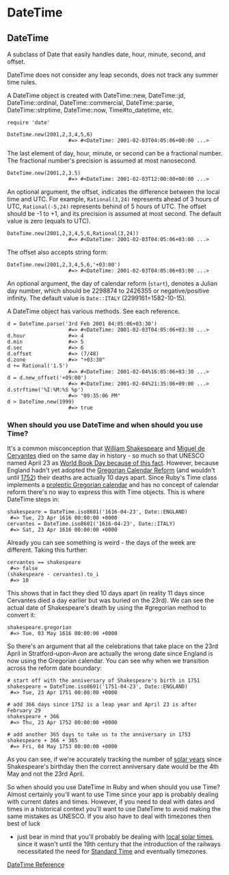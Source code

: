 # DateTime

## DateTime

A subclass of Date that easily handles date, hour, minute, second, and offset.

DateTime does not consider any leap seconds, does not track any summer time
rules.

A DateTime object is created with DateTime::new, DateTime::jd,
DateTime::ordinal, DateTime::commercial, DateTime::parse, DateTime::strptime,
DateTime::now, Time#to_datetime, etc.

    require 'date'

    DateTime.new(2001,2,3,4,5,6)
                        #=> #<DateTime: 2001-02-03T04:05:06+00:00 ...>

The last element of day, hour, minute, or second can be a fractional number.
The fractional number's precision is assumed at most nanosecond.

    DateTime.new(2001,2,3.5)
                        #=> #<DateTime: 2001-02-03T12:00:00+00:00 ...>

An optional argument, the offset, indicates the difference between the local
time and UTC. For example, `Rational(3,24)` represents ahead of 3 hours of
UTC, `Rational(-5,24)` represents behind of 5 hours of UTC. The offset should
be -1 to +1, and its precision is assumed at most second. The default value is
zero (equals to UTC).

    DateTime.new(2001,2,3,4,5,6,Rational(3,24))
                        #=> #<DateTime: 2001-02-03T04:05:06+03:00 ...>

The offset also accepts string form:

    DateTime.new(2001,2,3,4,5,6,'+03:00')
                        #=> #<DateTime: 2001-02-03T04:05:06+03:00 ...>

An optional argument, the day of calendar reform (`start`), denotes a Julian
day number, which should be 2298874 to 2426355 or negative/positive infinity.
The default value is `Date::ITALY` (2299161=1582-10-15).

A DateTime object has various methods. See each reference.

    d = DateTime.parse('3rd Feb 2001 04:05:06+03:30')
                        #=> #<DateTime: 2001-02-03T04:05:06+03:30 ...>
    d.hour              #=> 4
    d.min               #=> 5
    d.sec               #=> 6
    d.offset            #=> (7/48)
    d.zone              #=> "+03:30"
    d += Rational('1.5')
                        #=> #<DateTime: 2001-02-04%16:05:06+03:30 ...>
    d = d.new_offset('+09:00')
                        #=> #<DateTime: 2001-02-04%21:35:06+09:00 ...>
    d.strftime('%I:%M:%S %p')
                        #=> "09:35:06 PM"
    d > DateTime.new(1999)
                        #=> true

### When should you use DateTime and when should you use Time?

It's a common misconception that [William
Shakespeare](http://en.wikipedia.org/wiki/William_Shakespeare) and [Miguel de
Cervantes](http://en.wikipedia.org/wiki/Miguel_de_Cervantes) died on the same
day in history - so much so that UNESCO named April 23 as [World Book Day
because of this fact](http://en.wikipedia.org/wiki/World_Book_Day). However,
because England hadn't yet adopted the [Gregorian Calendar
Reform](http://en.wikipedia.org/wiki/Gregorian_calendar#Gregorian_reform) (and
wouldn't until
[1752](http://en.wikipedia.org/wiki/Calendar_(New_Style)_Act_1750)) their
deaths are actually 10 days apart. Since Ruby's Time class implements a
[proleptic Gregorian
calendar](http://en.wikipedia.org/wiki/Proleptic_Gregorian_calendar) and has
no concept of calendar reform there's no way to express this with Time
objects. This is where DateTime steps in:

    shakespeare = DateTime.iso8601('1616-04-23', Date::ENGLAND)
     #=> Tue, 23 Apr 1616 00:00:00 +0000
    cervantes = DateTime.iso8601('1616-04-23', Date::ITALY)
     #=> Sat, 23 Apr 1616 00:00:00 +0000

Already you can see something is weird - the days of the week are different.
Taking this further:

    cervantes == shakespeare
     #=> false
    (shakespeare - cervantes).to_i
     #=> 10

This shows that in fact they died 10 days apart (in reality 11 days since
Cervantes died a day earlier but was buried on the 23rd). We can see the
actual date of Shakespeare's death by using the #gregorian method to convert
it:

    shakespeare.gregorian
     #=> Tue, 03 May 1616 00:00:00 +0000

So there's an argument that all the celebrations that take place on the 23rd
April in Stratford-upon-Avon are actually the wrong date since England is now
using the Gregorian calendar. You can see why when we transition across the
reform date boundary:

    # start off with the anniversary of Shakespeare's birth in 1751
    shakespeare = DateTime.iso8601('1751-04-23', Date::ENGLAND)
     #=> Tue, 23 Apr 1751 00:00:00 +0000

    # add 366 days since 1752 is a leap year and April 23 is after February 29
    shakespeare + 366
     #=> Thu, 23 Apr 1752 00:00:00 +0000

    # add another 365 days to take us to the anniversary in 1753
    shakespeare + 366 + 365
     #=> Fri, 04 May 1753 00:00:00 +0000

As you can see, if we're accurately tracking the number of [solar
years](http://en.wikipedia.org/wiki/Tropical_year) since Shakespeare's
birthday then the correct anniversary date would be the 4th May and not the
23rd April.

So when should you use DateTime in Ruby and when should you use Time? Almost
certainly you'll want to use Time since your app is probably dealing with
current dates and times. However, if you need to deal with dates and times in
a historical context you'll want to use DateTime to avoid making the same
mistakes as UNESCO. If you also have to deal with timezones then best of luck
- just bear in mind that you'll probably be dealing with [local solar
times](http://en.wikipedia.org/wiki/Solar_time), since it wasn't until the
19th century that the introduction of the railways necessitated the need for
[Standard Time](http://en.wikipedia.org/wiki/Standard_time#Great_Britain) and
eventually timezones.

[DateTime Reference](https://ruby-doc.org/stdlib-2.7.0/libdoc/date/rdoc/DateTime.html)
